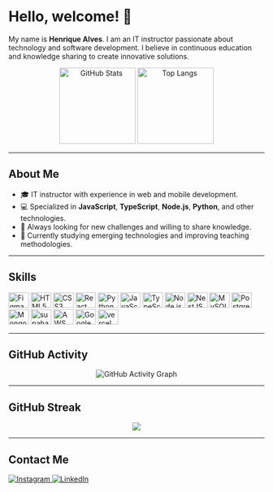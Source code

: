 # Hello, welcome! 👋

My name is **Henrique Alves**. I am an IT instructor passionate about technology and software development. I believe in continuous education and knowledge sharing to create innovative solutions.

<div align="center">
  <img height="150rem" src="https://github-readme-stats.vercel.app/api?username=rickalves&show_icons=true&theme=highcontrast" alt="GitHub Stats"/>
  <img height="150rem" src="https://github-readme-stats.vercel.app/api/top-langs/?username=rickalves&theme=highcontrast&layout=compact" alt="Top Langs"/>
</div>

---

## About Me

- 🎓 IT instructor with experience in web and mobile development.
- 💻 Specialized in **JavaScript**, **TypeScript**, **Node.js**, **Python**, and other technologies.
- 🚀 Always looking for new challenges and willing to share knowledge.
- 🌱 Currently studying emerging technologies and improving teaching methodologies.

---

## Skills

<div style="display: inline-block"> 
  <img title="Figma" alt="Figma" height="30" width="40" src="https://cdn.jsdelivr.net/gh/devicons/devicon@latest/icons/figma/figma-original.svg" /> 
  <img title="HTML5" alt="HTML5" height="30" width="40" src="https://cdn.jsdelivr.net/gh/devicons/devicon/icons/html5/html5-original.svg" /> 
  <img title="CSS3" alt="CSS3" height="30" width="40" src="https://cdn.jsdelivr.net/gh/devicons/devicon/icons/css3/css3-original.svg" /> 
  <img title="React/React Native" alt="React" height="30" width="40" src="https://cdn.jsdelivr.net/gh/devicons/devicon/icons/react/react-original.svg" /> 
  <img title="Python" alt="Python" height="30" width="40" src="https://cdn.jsdelivr.net/gh/devicons/devicon/icons/python/python-original.svg" /> 
  <img title="JavaScript" alt="JavaScript" height="30" width="40" src="https://cdn.jsdelivr.net/gh/devicons/devicon/icons/javascript/javascript-original.svg" /> 
  <img title="TypeScript" alt="TypeScript" height="30" width="40" src="https://cdn.jsdelivr.net/gh/devicons/devicon/icons/typescript/typescript-original.svg" /> 
  <img title="Node.js" alt="Node.js" height="30" width="40" src="https://cdn.jsdelivr.net/gh/devicons/devicon/icons/nodejs/nodejs-original.svg" /> 
  <img title="NestJS" alt="NestJS" height="30" width="40" src="https://cdn.jsdelivr.net/gh/devicons/devicon@latest/icons/nestjs/nestjs-original.svg" /> 
  <img title="MySQL" alt="MySQL" height="30" width="40" src="https://cdn.jsdelivr.net/gh/devicons/devicon/icons/mysql/mysql-original.svg" /> 
  <img title="PostgreSQL" alt="PostgreSQL" height="30" width="40" src="https://cdn.jsdelivr.net/gh/devicons/devicon/icons/postgresql/postgresql-original.svg" /> 
  <img title="MongoDB" alt="MongoDB" height="30" width="40" src="https://cdn.jsdelivr.net/gh/devicons/devicon/icons/mongodb/mongodb-original.svg" /> 
  <img title="Supabase" alt="supabase" height="30" width="40" src="https://cdn.jsdelivr.net/gh/devicons/devicon@latest/icons/supabase/supabase-original.svg" /> 
  <img title="AWS" alt="AWS" height="30" width="40" src="https://cdn.jsdelivr.net/gh/devicons/devicon@latest/icons/amazonwebservices/amazonwebservices-plain-wordmark.svg" /> 
  <img title="Google Cloud" alt="Google Cloud" height="30" width="40" src="https://cdn.jsdelivr.net/gh/devicons/devicon/icons/googlecloud/googlecloud-original.svg" /> 
  <img title="Vercel" alt="vercel" height="30" width="40" src="https://cdn.jsdelivr.net/gh/devicons/devicon@latest/icons/vercel/vercel-original.svg" />
</div>

---

## GitHub Activity

<p align="center">
  <img src="https://github-readme-activity-graph.vercel.app/graph?username=rickalves&theme=react-dark" alt="GitHub Activity Graph" />
</p>

---

## GitHub Streak

<p align="center">
   <img src="https://github-readme-streak-stats.herokuapp.com?user=rickalves&theme=highcontrast"/>
</p>

---

## Contact Me

<div>
  <a href="https://www.instagram.com/rick_alves.r/" target="_blank">
    <img src="https://img.shields.io/badge/Instagram-E4405F?style=for-the-badge&logo=instagram&logoColor=white" alt="Instagram"/>
  </a>
  <a href="https://www.linkedin.com/in/henrique-alves-685a1777/" target="_blank">
    <img src="https://img.shields.io/badge/LinkedIn-0077B5?style=for-the-badge&logo=linkedin&logoColor=white" alt="LinkedIn"/>
  </a>
</div>
